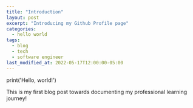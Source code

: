 ```yaml
---
title: "Introduction"
layout: post
excerpt: "Introducing my Github Profile page"
categories:
  - hello world
tags:
  - blog
  - tech
  - software engineer
last_modified_at: 2022-05-17T12:00:00-05:00
---
```


print('Hello, world!')


This is my first blog post towards documenting my professional learning journey!